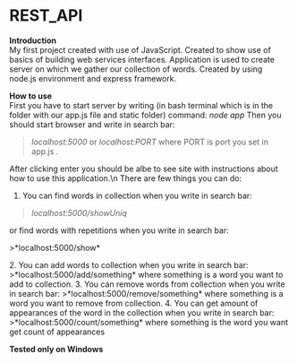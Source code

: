 # REST_API

**Introduction** <br />
My first project created with use of JavaScript. Created to show use of basics of building web services interfaces.
Application is used to create server on which we gather our collection of words. Created by using node.js environment and express framework.

**How to use** <br />
First you have to start server by writing (in bash terminal which is in the folder with our app.js file and static folder) command:
*node app*
Then you should start browser and write in search bar:
>*localhost:5000* 
or 
>*localhost:PORT* 
where PORT is port you set in app.js .

After clicking enter you should be albe to see site with instructions about how to use this application.\n
There are few things you can do:
1. You can find words in collection when you write in search bar:
>*localhost:5000/showUniq*
<p> or find words with repetitions when you write in search bar: </p>
>*localhost:5000/show*
<p></p>
2. You can add words to collection when you write in search bar:
>*localhost:5000/add/something* where something is a word you want to add to collection.
3. You can remove words from collection when you write in search bar:
>*localhost:5000/remove/something* where something is a word you want to remove from collection.
4. You can get amount of appearances of the word in the collection when you write in search bar:
>*localhost:5000/count/something* where something is the word you want get count of appearances
<br />


**Tested only on Windows**
